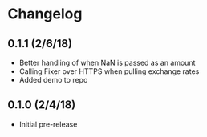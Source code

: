 # Changelog

## 0.1.1 (2/6/18)

- Better handling of when NaN is passed as an amount
- Calling Fixer over HTTPS when pulling exchange rates
- Added demo to repo

## 0.1.0 (2/4/18)

- Initial pre-release
